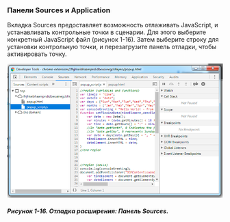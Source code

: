 ### Панели Sources и Application

Вкладка Sources предоставляет возможность отлаживать JavaScript, и устанавливать контрольные точки в сценарии. Для этого выберите конкретный JavaScript файл \(рисунок 1-16\). Затем выберите строку для установки контрольную точки, и перезагрузите панель отладки, чтобы активировать точку.

![Рисунок 1-16. Отладка расширения: Панель Sources](/assets/figure-1-16.png)

##### Рисунок 1-16. _Отладка расширения: Панель Sources._



